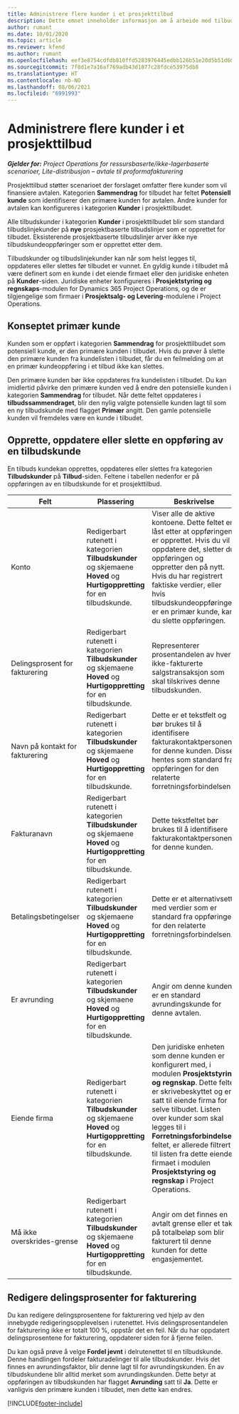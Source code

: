 ```yaml
---
title: Administrere flere kunder i et prosjekttilbud
description: Dette emnet inneholder informasjon om å arbeide med tilbud som involverer flere kunder som vil finansiere prosjektet.
author: rumant
ms.date: 10/01/2020
ms.topic: article
ms.reviewer: kfend
ms.author: rumant
ms.openlocfilehash: eef3e8754cdfdb810ffd5283976445edbb126b51e20d5b51d603d2ba9e2c02c9
ms.sourcegitcommit: 7f8d1e7a16af769adb43d1877c28fdce53975db8
ms.translationtype: HT
ms.contentlocale: nb-NO
ms.lasthandoff: 08/06/2021
ms.locfileid: "6991993"
---
```

# <a name="manage-multiple-customers-on-a-project-quote"></a>Administrere flere kunder i et prosjekttilbud

_**Gjelder for:** Project Operations for ressursbaserte/ikke-lagerbaserte scenarioer, Lite-distribusjon – avtale til proformafakturering_

Prosjekttilbud støtter scenarioet der forslaget omfatter flere kunder som vil finansiere avtalen. Kategorien **Sammendrag** for tilbudet har feltet **Potensiell kunde** som identifiserer den primære kunden for avtalen. Andre kunder for avtalen kan konfigureres i kategorien **Kunder** i prosjekttilbudet.

Alle tilbudskunder i kategorien **Kunder** i prosjekttilbudet blir som standard tilbudslinjekunder på **nye** prosjektbaserte tilbudslinjer som er opprettet for tilbudet. Eksisterende prosjektbaserte tilbudslinjer arver ikke nye tilbudskundeoppføringer som er opprettet etter dem.

Tilbudskunder og tilbudslinjekunder kan når som helst legges til, oppdateres eller slettes før tilbudet er vunnet. En gyldig kunde i tilbudet må være definert som en kunde i det eiende firmaet eller den juridiske enheten på **Kunder**-siden. Juridiske enheter konfigureres i **Prosjektstyring og regnskaps**-modulen for Dynamics 365 Project Operations, og de er tilgjengelige som firmaer i **Prosjektsalg- og Levering**-modulene i Project Operations.

## <a name="concept-of-a-primary-customer"></a>Konseptet primær kunde

Kunden som er oppført i kategorien **Sammendrag** for prosjekttilbudet som potensiell kunde, er den primære kunden i tilbudet. Hvis du prøver å slette den primære kunden fra kundelisten i tilbudet, får du en feilmelding om at en primær kundeoppføring i et tilbud ikke kan slettes.

Den primære kunden bør ikke oppdateres fra kundelisten i tilbudet. Du kan imidlertid påvirke den primære kunden ved å endre den potensielle kunden i kategorien **Sammendrag** for tilbudet. Når dette feltet oppdateres i **tilbudssammendraget**, blir den nylig valgte potensielle kunden lagt til som en ny tilbudskunde med flagget **Primær** angitt. Den gamle potensielle kunden vil fremdeles være en kunde i tilbudet.

## <a name="create-update-or-delete-a-quote-customer-record"></a>Opprette, oppdatere eller slette en oppføring av en tilbudskunde

En tilbuds kundekan opprettes, oppdateres eller slettes fra kategorien **Tilbudskunder** på **Tilbud**-siden. Feltene i tabellen nedenfor er på oppføringen av en tilbudskunde for et prosjekttilbud.

| **Felt** | **Plassering** | **Beskrivelse** | **Nedstrøms påvirkning** |
| --- | --- | --- | --- |
| Konto | Redigerbart rutenett i kategorien **Tilbudskunder** og skjemaene **Hoved** og **Hurtigoppretting** for en tilbudskunde. | Viser alle de aktive kontoene. Dette feltet er låst etter at oppføringen er opprettet. Hvis du vil oppdatere det, sletter du oppføringen og oppretter den på nytt. Hvis du har registrert faktiske verdier, eller hvis tilbudskundeoppføringen er en primær kunde, kan du slette oppføringen. | Tilbudskunder kopieres over som tilbudslinjekunder når en tilbudslinje opprettes. Tilbudskunder kopieres også over til prosjektkontraktkundene når et tilbud blir vunnet. |
| Delingsprosent for fakturering | Redigerbart rutenett i kategorien **Tilbudskunder** og skjemaene **Hoved** og **Hurtigoppretting** for en tilbudskunde. | Representerer prosentandelen av hver ikke-fakturerte salgstransaksjon som skal tilskrives denne tilbudskunden. | Kopiert over til nye tilbudslinjer som er opprettet, og til prosjektkontraktkunder. |
| Navn på kontakt for fakturering | Redigerbart rutenett i kategorien **Tilbudskunder** og skjemaene **Hoved** og **Hurtigoppretting** for en tilbudskunde. | Dette er et tekstfelt og bør brukes til å identifisere fakturakontaktpersonen for denne kunden. Disse hentes som standard fra oppføringen for den relaterte forretningsforbindelsen | Kopieres til prosjektkontraktkunder når et tilbud blir vunnet og i sin tur til slutt til navnefeltet Faktura til kontrakt på fakturaen som er generert for denne kunden. |
| Fakturanavn | Redigerbart rutenett i kategorien **Tilbudskunder** og skjemaene **Hoved** og **Hurtigoppretting** for en tilbudskunde. | Dette tekstfeltet bør brukes til å identifisere fakturakontaktpersonen for denne kunden. | Kopieres til prosjektkontraktkunden når et tilbud blir vunnet og i sin tur til til slutt til feltet **Faktura til kontraktnavn** på fakturaen som er generert for denne kunden. |
| Betalingsbetingelser | Redigerbart rutenett i kategorien **Tilbudskunder** og skjemaene **Hoved** og **Hurtigoppretting** for en tilbudskunde. | Dette er et alternativsett med verdier som er standard fra oppføringen for den relaterte forretningsforbindelsen. | Kopieres til prosjektkontraktkunden når et tilbud blir vunnet og i sin tur til til slutt til feltet **Faktura til kontraktnavn** på fakturaen som er generert for denne kunden. |
| Er avrunding | Redigerbart rutenett i kategorien **Tilbudskunder** og skjemaene **Hoved** og **Hurtigoppretting** for en tilbudskunde. | Angir om denne kunden er en standard avrundingskunde for denne avtalen. | Kopiert til kundene i prosjektkontrakten når et tilbud er vunnet. |
| Eiende firma | Redigerbart rutenett i kategorien **Tilbudskunder** og skjemaene **Hoved** og **Hurtigoppretting** for en tilbudskunde. | Den juridiske enheten som denne kunden er konfigurert med, i modulen **Prosjektstyring og regnskap**. Dette feltet er skrivebeskyttet og er satt til eiende firma for selve tilbudet. Listen over kunder som skal legges til i **Forretningsforbindelse**-feltet, er allerede filtrert til listen fra dette eiende firmaet i modulen **Prosjektstyring og regnskap** i Project Operations. | Det eiende firmaet tilsvarer konseptet juridisk enhet i modulen **Prosjektstyring og regnskap** i Project Operations. Alle kostnader og inntekter som påløper fra dette prosjektet, blir regnskapsført i hovedboken til det eiende firmaet. |
| Må ikke overskrides-grense | Redigerbart rutenett i kategorien **Tilbudskunder** og skjemaene **Hoved** og **Hurtigoppretting** for en tilbudskunde. | Angir om det finnes en avtalt grense eller et tak på totalbeløp som blir fakturert til denne kunden for dette engasjementet. | Kopiert til kundene i prosjektkontrakten når et tilbud er vunnet. |

## <a name="editing-billing-split-percentages"></a>Redigere delingsprosenter for fakturering

Du kan redigere delingsprosentene for fakturering ved hjelp av den innebygde redigeringsopplevelsen i rutenettet. Hvis delingsprosentandelen for fakturering ikke er totalt 100 %, oppstår det en feil. Når du har oppdatert delingsprosentene for fakturering, oppdaterer siden for å fjerne feilen.

Du kan også prøve å velge **Fordel jevnt** i delrutenettet til en tilbudskunde. Denne handlingen fordeler fakturadelinger til alle tilbudskunder. Hvis det finnes en avrundingsfaktor, blir denne lagt til for avrundingskunden. Én av tilbudskundene blir alltid merket som avrundingskunden. Dette betyr at oppføringen av tilbudskunden har flagget **Avrunding** satt til **Ja**. Dette er vanligvis den primære kunden i tilbudet, men dette kan endres.


[!INCLUDE[footer-include](../includes/footer-banner.md)]